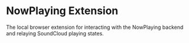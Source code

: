 # NowPlaying Extension

The local browser extension for interacting with the NowPlaying backend and relaying SoundCloud playing states.
